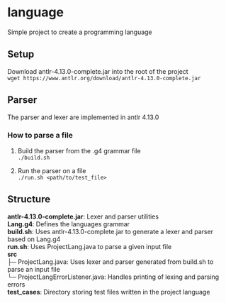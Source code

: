 # language
Simple project to create a programming language 

## Setup
Download antlr-4.13.0-complete.jar into the root of the project  
```wget https://www.antlr.org/download/antlr-4.13.0-complete.jar```  

## Parser
The parser and lexer are implemented in antlr 4.13.0

### How to parse a file
1. Build the parser from the .g4 grammar file  
```./build.sh```

2. Run the parser on a file  
```./run.sh <path/to/test_file>```

## Structure

**antlr-4.13.0-complete.jar**: Lexer and parser utilities  
**Lang.g4**: Defines the languages grammar  
**build.sh**: Uses antlr-4.13.0-complete.jar to generate a lexer and parser based on Lang.g4  
**run.sh**: Uses ProjectLang.java to parse a given input file  
**src**  
├─ ProjectLang.java: Uses lexer and parser generated from build.sh to parse an input file  
└─ ProjectLangErrorListener.java: Handles printing of lexing and parsing errors  
**test_cases**: Directory storing test files written in the project language    
